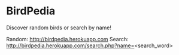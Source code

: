 # BirdPedia
Discover random birds or search by name!

Random: http://birdpedia.herokuapp.com
Search: http://birdpedia.herokuapp.com/search.php?name=<search_word>

